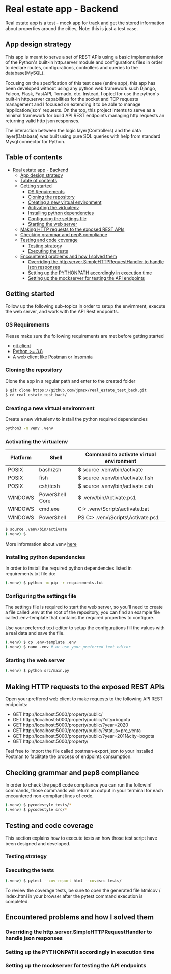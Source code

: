 # Real estate app - Backend

Real estate app is a test - mock app for track and get the stored information
about properties around the cities, Note: this is just a test case. 

## App design strategy

This app is meant to serve a set of REST APIs using a basic implementation of the Python's built-in http.server module and configurations files in order to declare routes, configurations, controllers and queries to the database(MySQL).

Focusing on the specification of this test case (entire app), this app has been developed without using any python web framework such Django, Falcon, Flask, FastAPI, Tornado, etc. Instead, I opted for use the python's built-in http.server capabilities for the socket and TCP requests management and I focused on extending it to be able to manage 'application/json' requests. On the top, this project intents to serve as a minimal framework for build API REST endpoints managing http requests an returning valid http json responses.

The interaction between the logic layer(Controllers) and the data layer(Database) was built using pure SQL queries with help from standard Mysql connector for Python.

## Table of contents
- [Real estate app - Backend](#real-estate-app---backend)
  - [App design strategy](#app-design-strategy)
  - [Table of contents](#table-of-contents)
  - [Getting started](#getting-started)
    - [OS Requirements](#os-requirements)
    - [Cloning the repository](#cloning-the-repository)
    - [Creating a new virtual environment](#creating-a-new-virtual-environment)
    - [Activating the virtualenv](#activating-the-virtualenv)
    - [Installing python dependencies](#installing-python-dependencies)
    - [Configuring the settings file](#configuring-the-settings-file)
    - [Starting the web server](#starting-the-web-server)
  - [Making HTTP requests to the exposed REST APIs](#making-http-requests-to-the-exposed-rest-apis)
  - [Checking grammar and pep8 compliance](#checking-grammar-and-pep8-compliance)
  - [Testing and code coverage](#testing-and-code-coverage)
    - [Testing strategy](#testing-strategy)
    - [Executing the tests](#executing-the-tests)
  - [Encountered problems and how I solved them](#encountered-problems-and-how-i-solved-them)
    - [Overriding the http.server.SimpleHTTPRequestHandler to handle json responses](#overriding-the-httpserversimplehttprequesthandler-to-handle-json-responses)
    - [Setting up the PYTHONPATH accordingly in execution time](#setting-up-the-pythonpath-accordingly-in-execution-time)
    - [Setting up the mockserver for testing the API endpoints](#setting-up-the-mockserver-for-testing-the-api-endpoints)


## Getting started

Follow up the following sub-topics in order to setup the envirnment, execute the web server, and work with the API Rest endpoints.

### OS Requirements

Please make sure the following requirements are met before getting started
 - [git client](https://git-scm.com/downloads)
 - [Python >= 3.8](https://www.python.org/downloads/)
 - A web client like [Postman](https://www.postman.com/downloads/) or [Insomnia](https://insomnia.rest/download)


### Cloning the repository

Clone the app in a regular path and enter to the created folder
``` bash
$ git clone https://github.com/jpmzx/real_estate_test_back.git
$ cd real_estate_test_back/
```

### Creating a new virtual environment
Create a new virtualenv to install the python required dependencies

```bash
python3 -m venv .venv
```

### Activating the virtualenv

|Platform   |Shell   |Command to activate virtual environment|
|---|---|---|
|POSIX   |bash/zsh   |$ source .venv/bin/activate|
|POSIX   |fish   |$ source .venv/bin/activate.fish|
|POSIX   |csh/tcsh   |$ source .venv/bin/activate.csh|
|WINDOWS   |PowerShell Core|$ .venv/bin/Activate.ps1|
|WINDOWS   |cmd.exe   |C:\> .venv\Scripts\activate.bat|
|WINDOWS   |PowerShell   |PS C:\> .venv\Scripts\Activate.ps1|

```bash
$ source .venv/bin/activate
(.venv) $
```
More information about venv [here](https://docs.python.org/3/library/venv.html)

### Installing python dependencies

In order to install the required python dependencies listed in requirements.txt file do:

```bash
(.venv) $ python -m pip -r requirements.txt
```

### Configuring the settings file

The settings file is required to start the web server, so you'll need to create a file called .env at the root of the repository, you can find an example file called .env-template that contains the required properties to configure.

Use your preferred text editor to setup the configurations fill the values with a real data and save the file.

```bash
(.venv) $ cp .env-template .env
(.venv) $ nano .env # or use your preferred text editor
```

### Starting the web server

```bash
(.venv) $ python src/main.py
```

## Making HTTP requests to the exposed REST APIs

Open your preffered web client to make requests to the following API REST endpoints:

-   GET http://localhost:5000/property/public/
-   GET http://localhost:5000/property/public/?city=bogota
-   GET http://localhost:5000/property/public/?year=2020
-   GET http://localhost:5000/property/public/?status=pre_venta
-   GET http://localhost:5000/property/public/?year=2011&city=bogota
-   GET http://localhost:5000/property/

Feel free to import the file called postman-export.json to your installed Postman to facilitate the process of endpoints consumption.

## Checking grammar and pep8 compliance

In order to check the pep8 code compliance you can run the followinf commands, those commands will return an output in your terminal for each encountered non-compliant lines of code.

```bash
(.venv) $ pycodestyle tests/*
(.venv) $ pycodestyle src/*
```

## Testing and code coverage

This section explains how to execute tests an how those test script have been designed and developed.

### Testing strategy



### Executing the tests

```bash
(.venv) $ pytest --cov-report html --cov=src tests/
```
To review the coverage tests, be sure to open the generated file htmlcov / index.html in your browser after the pytest command execution is completed. 

## Encountered problems and how I solved them

### Overriding the http.server.SimpleHTTPRequestHandler to handle json responses 

### Setting up the PYTHONPATH accordingly in execution time

### Setting up the mockserver for testing the API endpoints